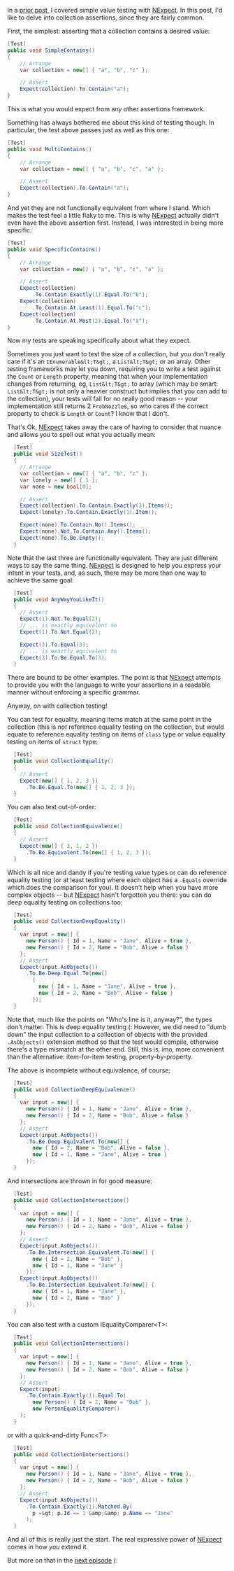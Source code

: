 In a [prior post](20170921_NExpectLevel1.md), I covered simple value testing with
[NExpect](https://github.com/fluffynuts/NExpect). In this post, I'd like to delve into collection assertions, since they are fairly common.

First, the simplest: asserting that a collection contains a desired value:<br />
```csharp
[Test]
public void SimpleContains()
{
    // Arrange
    var collection = new[] { "a", "b", "c" };

    // Assert
    Expect(collection).To.Contain("a");
}
```
This is what you would expect from any other assertions framework.

Something has always bothered me about this kind of testing though. In particular, the test above passes just as well as this one:
```csharp
[Test]
public void MultiContains()
{
    // Arrange
    var collection = new[] { "a", "b", "c", "a" };

    // Assert
    Expect(collection).To.Contain("a");
}
```
And yet they are not functionally equivalent from where I stand.
Which makes the test feel a little flaky to me. This is why
[NExpect](https://github.com/fluffynuts/NExpect) actually didn't even have the
above assertion first. Instead, I was interested in being more specific:
```csharp
[Test]
public void SpecificContains()
{
    // Arrange
    var collection = new[] { "a", "b", "c", "a" };

    // Assert
    Expect(collection)
        .To.Contain.Exactly(1).Equal.To("b");
    Expect(collection)
        .To.Contain.At.Least(1).Equal.To("c");
    Expect(collection)
        .To.Contain.At.Most(2).Equal.To("a");
}
```
Now my tests are speaking specifically about what they expect.

Sometimes you just want to test the size of a collection, but you
don't really care if it's an `IEnumerable&lt;T&gt;`, a `List&lt;T&gt;` or an array.
Other testing frameworks may let you down, requiring you to write a test against the
`Count` or `Length` property, meaning that when
your implementation changes from returning, eg, `List&lt;T&gt;` to array
(which may be smart: `List&lt;T&gt;` is not only a heavier construct but implies that you can add
to the collection), your tests will fail for no really good reason --
your implementation still returns 2 `FrobNozzle`s, so who cares if the correct property to
check is `Length` or `Count`? I know that I don't.

That's Ok, [NExpect](https://github.com/fluffynuts/NExpect) takes away the care of having to consider that nuance and allows you to spell out what you actually mean:

```csharp
  [Test]
  public void SizeTest()
  {
    // Arrange
    var collection = new[] { "a", "b", "c" };
    var lonely = new[] { 1 };
    var none = new bool[0];

    // Assert
    Expect(collection).To.Contain.Exactly(3).Items();
    Expect(lonely).To.Contain.Exactly(1).Item();

    Expect(none).To.Contain.No().Items();
    Expect(none).Not.To.Contain.Any().Items();
    Expect(none).To.Be.Empty();
  }
```

Note that the last three are functionally equivalent. They are just different ways to say the same thing. [NExpect](https://github.com/fluffynuts/NExpect) is
designed to help you express your intent in your tests, and, as such, there may be more than one way to achieve the same goal:
<br />
```csharp
  [Test]
  public void AnyWayYouLikeIt()
  {
    // Assert
    Expect(1).Not.To.Equal(2);
    // ... is exactly equivalent to
    Expect(1).To.Not.Equal(2);

    Expect(3).To.Equal(3);
    // ... is exactly equivalent to
    Expect(3).To.Be.Equal.To(3);
  }
```

There are bound to be other examples. The point is that [NExpect](https://github.com/fluffynuts/NExpect) attempts to provide you with the language
to write your assertions in a readable manner without enforcing a specific grammar.<br />

Anyway, on with collection testing!

You can test for equality, meaning items match at the same point in the collection (this is _not_ reference equality
testing on the collection, but would equate to reference equality testing on items of `class` type or value
equality testing on items of `struct` type:
```csharp
  [Test]
  public void CollectionEquality()
  {
    // Assert
    Expect(new[] { 1, 2, 3 })
      .To.Be.Equal.To(new[] { 1, 2, 3 });
  }
```
You can also test out-of-order:
```csharp
  [Test]
  public void CollectionEquivalence()
  {
    // Assert
    Expect(new[] { 3, 1, 2 })
      .To.Be.Equivalent.To(new[] { 1, 2, 3 });
  }
```
Which is all nice and dandy if you're testing value types or can do reference equality testing (or at least testing
where each object has a `.Equals` override which does the comparison for you). It doesn't help when you
have more complex objects -- but [NExpect](https://github.com/fluffynuts/NExpect) hasn't forgotten you there: you can do deep equality testing
on collections too:

```csharp
  [Test]
  public void CollectionDeepEquality()
  {
    var input = new[] {
      new Person() { Id = 1, Name = "Jane", Alive = true },
      new Person() { Id = 2, Name = "Bob", Alive = false }
    };
    // Assert
    Expect(input.AsObjects())
      .To.Be.Deep.Equal.To(new[]
        {
          new { Id = 1, Name = "Jane", Alive = true },
          new { Id = 2, Name = "Bob", Alive = false }
        });
  }
```

Note that, much like the points on "Who's line is it, anyway?", the types don't matter. This is deep equality testing (: However,
we did need to "dumb down" the input collection to a collection of objects with the provided `.AsObjects()` extension
method so that the test would compile, otherwise there's a type mismatch at the other end. Still, this is, imo, more convenient
than the alternative: item-for-item testing, property-by-property.<br />

The above is incomplete without equivalence, of course:

```csharp
  [Test]
  public void CollectionDeepEquivalence()
  {
    var input = new[] {
      new Person() { Id = 1, Name = "Jane", Alive = true },
      new Person() { Id = 2, Name = "Bob", Alive = false }
    };
    // Assert
    Expect(input.AsObjects())
      .To.Be.Deep.Equivalent.To(new[] {
        new { Id = 2, Name = "Bob", Alive = false },
        new { Id = 1, Name = "Jane", Alive = true }
      });
  }
```

And intersections are thrown in for good measure:

```csharp
  [Test]
  public void CollectionIntersections()
  {
    var input = new[] {
      new Person() { Id = 1, Name = "Jane", Alive = true },
      new Person() { Id = 2, Name = "Bob", Alive = false }
    };
    // Assert
    Expect(input.AsObjects())
      .To.Be.Intersection.Equivalent.To(new[] {
        new { Id = 2, Name = "Bob" },
        new { Id = 1, Name = "Jane" }
      });
    Expect(input.AsObjects())
      .To.Be.Intersection.Equivalent.To(new[] {
        new { Id = 1, Name = "Jane" },
        new { Id = 2, Name = "Bob" }
      });
  }
```

You can also test with a custom IEqualityComparer&lt;T&gt;:

```csharp
  [Test]
  public void CollectionIntersections()
  {
    var input = new[] {
      new Person() { Id = 1, Name = "Jane", Alive = true },
      new Person() { Id = 2, Name = "Bob", Alive = false }
    };
    // Assert
    Expect(input)
      .To.Contain.Exactly(1).Equal.To(
        new Person() { Id = 2, Name = "Bob" },
        new PersonEqualityComparer()
    );
  }
```

or with a quick-and-dirty Func&lt;T&gt;:

```csharp
  [Test]
  public void CollectionIntersections()
  {
    var input = new[] {
      new Person() { Id = 1, Name = "Jane", Alive = true },
      new Person() { Id = 2, Name = "Bob", Alive = false }
    };
    // Assert
    Expect(input.AsObjects())
      .To.Contain.Exactly(1).Matched.By(
        p =&gt; p.Id == 1 &amp;&amp; p.Name == "Jane"
      );
  }
```

And all of this is really just the start. The real expressive power of [NExpect](https://github.com/fluffynuts/NExpect) comes in how <i>you</i> extend it.<br />

But more on that in the [next episode](20170917_NExpectLevel3.md) (: